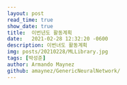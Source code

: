 ```yaml
---
layout: post
read_time: true
show_date: true
title:  이번년도 활동계획
date:   2021-02-28 12:32:20 -0600
description: 이번녀도 활동계획
img: posts/20210228/MLLibrary.jpg 
tags: [박성준]
author: Armando Maynez
github: amaynez/GenericNeuralNetwork/
---
```

